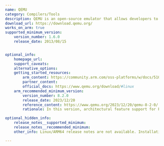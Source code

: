 ```yaml
---
name: QEMU
category: Compilers/Tools
description: QEMU is an open-source emulator that allows developers to run ARM-based systems on a non-ARM host, providing a complete system emulation.
download_url: https://download.qemu.org/
works_on_arm: true
supported_minimum_version:
    version_number: 1.6.0
    release_date: 2013/08/15


optional_info:
    homepage_url:
    support_caveats:
    alternative_options:
    getting_started_resources:
        arm_content: https://community.arm.com/oss-platforms/w/docs/510/spawn-a-linux-virtual-machine-on-arm-using-qemu-kvm
        partner_content: 
        official_docs: https://www.qemu.org/download/#linux
    arm_recommended_minimum_version:
        version_number: 8.2.0
        release_date: 2023/12/20
        reference_content: https://www.qemu.org/2023/12/20/qemu-8-2-0/
        rationale: In this version, architectural feature support for PACQARMA3, EPAC, Pauth2, FPAC, FPACCOMBINE, TIDCP1, MOPS, HBC, and HPMN0 have been added for ARM. This version also includes CPU emulation support for cortex-a710 and neoverse-n2.

optional_hidden_info:
    release_notes__supported_minimum:
    release_notes__recommended_minimum:
    other_info: Linux/ARM64 release notes are not available. Installation and testing were done using released tar files.

---
```

